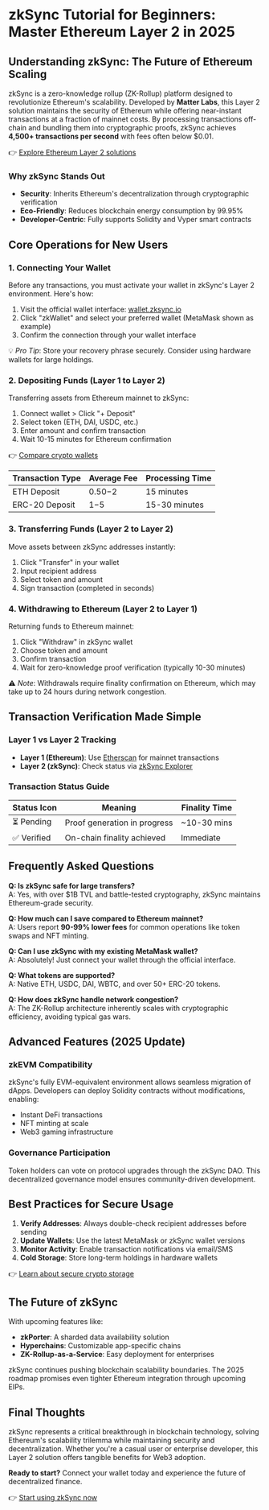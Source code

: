 # zkSync Tutorial for Beginners: Master Ethereum Layer 2 in 2025

## Understanding zkSync: The Future of Ethereum Scaling

zkSync is a zero-knowledge rollup (ZK-Rollup) platform designed to revolutionize Ethereum's scalability. Developed by **Matter Labs**, this Layer 2 solution maintains the security of Ethereum while offering near-instant transactions at a fraction of mainnet costs. By processing transactions off-chain and bundling them into cryptographic proofs, zkSync achieves **4,500+ transactions per second** with fees often below $0.01.

👉 [Explore Ethereum Layer 2 solutions](https://bit.ly/okx-bonus)

### Why zkSync Stands Out
- **Security**: Inherits Ethereum's decentralization through cryptographic verification
- **Eco-Friendly**: Reduces blockchain energy consumption by 99.95%
- **Developer-Centric**: Fully supports Solidity and Vyper smart contracts

## Core Operations for New Users

### 1. Connecting Your Wallet
Before any transactions, you must activate your wallet in zkSync's Layer 2 environment. Here's how:

1. Visit the official wallet interface: [wallet.zksync.io](https://wallet.zksync.io/)
2. Click "zkWallet" and select your preferred wallet (MetaMask shown as example)
3. Confirm the connection through your wallet interface

💡 *Pro Tip*: Store your recovery phrase securely. Consider using hardware wallets for large holdings.

### 2. Depositing Funds (Layer 1 to Layer 2)
Transferring assets from Ethereum mainnet to zkSync:

1. Connect wallet > Click "+ Deposit"
2. Select token (ETH, DAI, USDC, etc.)
3. Enter amount and confirm transaction
4. Wait 10-15 minutes for Ethereum confirmation

👉 [Compare crypto wallets](https://bit.ly/okx-bonus)

| Transaction Type | Average Fee | Processing Time |
|------------------|-------------|------------------|
| ETH Deposit      | $0.50-$2    | 15 minutes       |
| ERC-20 Deposit   | $1-$5       | 15-30 minutes    |

### 3. Transferring Funds (Layer 2 to Layer 2)
Move assets between zkSync addresses instantly:

1. Click "Transfer" in your wallet
2. Input recipient address
3. Select token and amount
4. Sign transaction (completed in seconds)

### 4. Withdrawing to Ethereum (Layer 2 to Layer 1)
Returning funds to Ethereum mainnet:

1. Click "Withdraw" in zkSync wallet
2. Choose token and amount
3. Confirm transaction
4. Wait for zero-knowledge proof verification (typically 10-30 minutes)

⚠️ *Note*: Withdrawals require finality confirmation on Ethereum, which may take up to 24 hours during network congestion.

## Transaction Verification Made Simple

### Layer 1 vs Layer 2 Tracking
- **Layer 1 (Ethereum)**: Use [Etherscan](https://etherscan.io/) for mainnet transactions
- **Layer 2 (zkSync)**: Check status via [zkSync Explorer](https://explorer.zksync.io/)

### Transaction Status Guide
| Status Icon | Meaning                      | Finality Time |
|-------------|------------------------------|---------------|
| ⏳ Pending   | Proof generation in progress | ~10-30 mins   |
| ✅ Verified | On-chain finality achieved   | Immediate     |

## Frequently Asked Questions

**Q: Is zkSync safe for large transfers?**  
A: Yes, with over $1B TVL and battle-tested cryptography, zkSync maintains Ethereum-grade security.

**Q: How much can I save compared to Ethereum mainnet?**  
A: Users report **90-99% lower fees** for common operations like token swaps and NFT minting.

**Q: Can I use zkSync with my existing MetaMask wallet?**  
A: Absolutely! Just connect your wallet through the official interface.

**Q: What tokens are supported?**  
A: Native ETH, USDC, DAI, WBTC, and over 50+ ERC-20 tokens.

**Q: How does zkSync handle network congestion?**  
A: The ZK-Rollup architecture inherently scales with cryptographic efficiency, avoiding typical gas wars.

## Advanced Features (2025 Update)

### zkEVM Compatibility
zkSync's fully EVM-equivalent environment allows seamless migration of dApps. Developers can deploy Solidity contracts without modifications, enabling:

- Instant DeFi transactions
- NFT minting at scale
- Web3 gaming infrastructure

### Governance Participation
Token holders can vote on protocol upgrades through the zkSync DAO. This decentralized governance model ensures community-driven development.

## Best Practices for Secure Usage

1. **Verify Addresses**: Always double-check recipient addresses before sending
2. **Update Wallets**: Use the latest MetaMask or zkSync wallet versions
3. **Monitor Activity**: Enable transaction notifications via email/SMS
4. **Cold Storage**: Store long-term holdings in hardware wallets

👉 [Learn about secure crypto storage](https://bit.ly/okx-bonus)

## The Future of zkSync

With upcoming features like:
- **zkPorter**: A sharded data availability solution
- **Hyperchains**: Customizable app-specific chains
- **ZK-Rollup-as-a-Service**: Easy deployment for enterprises

zkSync continues pushing blockchain scalability boundaries. The 2025 roadmap promises even tighter Ethereum integration through upcoming EIPs.

## Final Thoughts

zkSync represents a critical breakthrough in blockchain technology, solving Ethereum's scalability trilemma while maintaining security and decentralization. Whether you're a casual user or enterprise developer, this Layer 2 solution offers tangible benefits for Web3 adoption.

**Ready to start?** Connect your wallet today and experience the future of decentralized finance.

👉 [Start using zkSync now](https://bit.ly/okx-bonus)